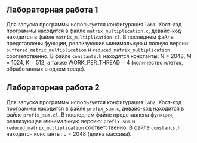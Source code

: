 
## Лабораторная работа 1

Для запуска программы используется конфигурация `lab1`. 
Хост-код программы находится в файле `matrix_multiplication.c`, девайс-код находится в файле `matrix_multiplication.cl`.
В последнем файле представлены функции, реализующие минимальную и полную версии: `buffered_matrix_multiplication` и `reduced_matrix_multiplication` соответственно.
В файле `constants.h` находятся константы: N = 2048, M = 1024, K = 512, а также WORK_PER_THREAD = 4 (количество клеток, обработанных в одном треде).

## Лабораторная работа 2

Для запуска программы используется конфигурация `lab2`.
Хост-код программы находится в файле `prefix_sum.c`, девайс-код находится в файле `prefix_sum.cl`.
В последнем файле представлена функция, реализующая минимальную версию: `prefix_sum` и `reduced_matrix_multiplication` соответственно.
В файле `constants.h` находятся константы: L = 2048 (длина массива).

